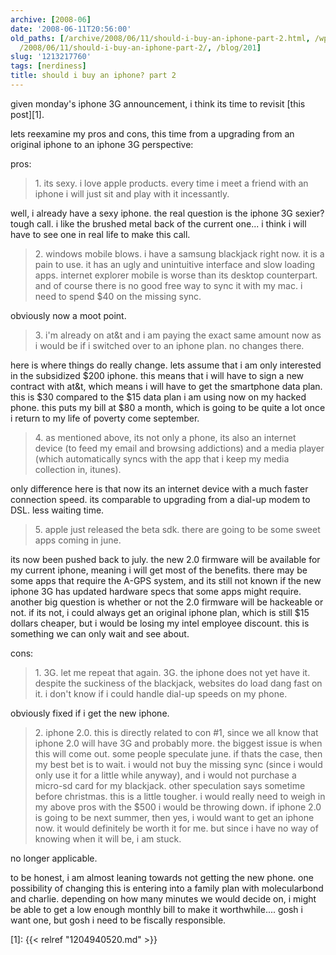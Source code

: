 ```yaml
---
archive: [2008-06]
date: '2008-06-11T20:56:00'
old_paths: [/archive/2008/06/11/should-i-buy-an-iphone-part-2.html, /wp/2008/06/11/should-i-buy-an-iphone-part-2/,
  /2008/06/11/should-i-buy-an-iphone-part-2/, /blog/201]
slug: '1213217760'
tags: [nerdiness]
title: should i buy an iphone? part 2
---
```


given monday's iphone 3G announcement, i think its time to revisit [this
post][1].

lets reexamine my pros and cons, this time from a upgrading from an
original iphone to an iphone 3G perspective:

pros:

> 1\. its sexy. i love apple products. every time i meet a friend with an
> iphone i will just sit and play with it incessantly.

well, i already have a sexy iphone. the real question is the iphone 3G
sexier? tough call. i like the brushed metal back of the current one...
i think i will have to see one in real life to make this call.

> 2\. windows mobile blows. i have a samsung blackjack right now. it is
> a pain to use. it has an ugly and unintuitive interface and slow loading
> apps. internet explorer mobile is worse than its desktop counterpart. and
> of course there is no good free way to sync it with my mac. i need to
> spend $40 on the missing sync.

obviously now a moot point.

> 3\. i'm already on at&t and i am paying the exact same amount now as
> i would be if i switched over to an iphone plan. no changes there.

here is where things do really change. lets assume that i am only
interested in the subsidized $200 iphone. this means that i will have to
sign a new contract with at&t, which means i will have to get the
smartphone data plan. this is $30 compared to the $15 data plan i am using
now on my hacked phone. this puts my bill at $80 a month, which is going
to be quite a lot once i return to my life of poverty come september.

> 4\. as mentioned above, its not only a phone, its also an internet device
> (to feed my email and browsing addictions) and a media player (which
> automatically syncs with the app that i keep my media collection in,
> itunes).

only difference here is that now its an internet device with a much faster
connection speed. its comparable to upgrading from a dial-up modem to DSL.
less waiting time.

> 5\. apple just released the beta sdk. there are going to be some sweet
> apps coming in june.

its now been pushed back to july. the new 2.0 firmware
will be available for my current iphone, meaning i will get most of the
benefits. there may be some apps that require the A-GPS system, and its
still not known if the new iphone 3G has updated hardware specs that some
apps might require. another big question is whether or not the 2.0
firmware will be hackeable or not. if its not, i could always get an
original iphone plan, which is still $15 dollars cheaper, but i would be
losing my intel employee discount. this is something we can only wait and
see about.

cons:

> 1\. 3G. let me repeat that again. 3G. the iphone does not yet have it.
> despite the suckiness of the blackjack, websites do load dang fast on it.
> i don't know if i could handle dial-up speeds on my phone.

obviously fixed if i get the new iphone.

> 2\. iphone 2.0. this is directly related to con #1, since we all know that
> iphone 2.0 will have 3G and probably more. the biggest issue is when this
> will come out. some people speculate june. if thats the case, then my best
> bet is to wait. i would not buy the missing sync (since i would only use
> it for a little while anyway), and i would not purchase a micro-sd card
> for my blackjack. other speculation says sometime before christmas. this
> is a little tougher. i would really need to weigh in my above pros with
> the $500 i would be throwing down. if iphone 2.0 is going to be next
> summer, then yes, i would want to get an iphone now. it would definitely
> be worth it for me. but since i have no way of knowing when it will be,
> i am stuck.

no longer applicable.

to be honest, i am almost leaning towards not getting the new phone. one
possibility of changing this is entering into a family plan with
molecularbond and charlie. depending on how many minutes we would decide
on, i might be able to get a low enough monthly bill to make it
worthwhile.... gosh i want one, but gosh i need to be fiscally
responsible.

[1]: {{< relref "1204940520.md" >}}

